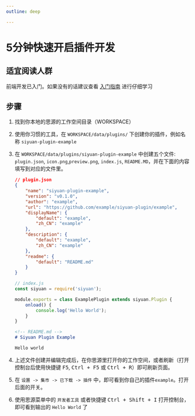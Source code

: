 ```yaml
---
outline: deep

---
```


# 5分钟快速开启插件开发

## 适宜阅读人群

前端开发已入门。如果没有的话建议查看 [入门指南](./startup.md) 进行仔细学习

## 步骤

1. 找到你本地的思源的工作空间目录（WORKSPACE）
2. 使用你习惯的工具，在 `WORKSPACE/data/plugins/` 下创建你的插件，例如名称 `siyuan-plugin-example`
3. 在 `WORKSPACE/data/plugins/siyuan-plugin-example` 中创建五个文件: `plugin.json`, `icon.png`,`preview.png`, `index.js`, `README.MD`，并在下面的内容填写到对应的文件里。

    ```json
    // plugin.json
    {
        "name": "siyuan-plugin-example",
        "version": "v0.1.0",
        "author": "example",
        "url": "https://github.com/example/siyuan-plugin/example",
        "displayName": {
            "default": "example",
            "zh_CN": "example"
        },
        "description": {
            "default": "example",
            "zh_CN": "example"
        },
        "readme": {
            "default": "README.md"
        }
    }
    ```

    ```javascript
    // index.js
    const siyuan = require('siyuan');

    module.exports = class ExamplePlugin extends siyuan.Plugin {
        onload() {
            console.log('Hello World');
        }
    }
    ```

    ```markdown
    <!-- README.md -->
    # Siyuan Plugin Example

    Hello world
    ```
4. 上述文件创建并编辑完成后，在你思源里打开你的工作空间，或者刷新（打开控制台后使用快捷键 <kbd>F5</kbd>, <kbd>Ctrl + F5</kbd> 或 <kbd>Ctrl + R</kbd>）即可刷新页面。
5. 在 `设置 -> 集市 -> 已下载 -> 插件` 中，即可看到你自己的插件`example`。打开后面的开关。
6. 使用思源菜单中的 `开发者工具` 或者快捷键 <kbd>Ctrl + Shift + I</kbd> 打开控制台，即可看到输出的 `Hello World` 了
